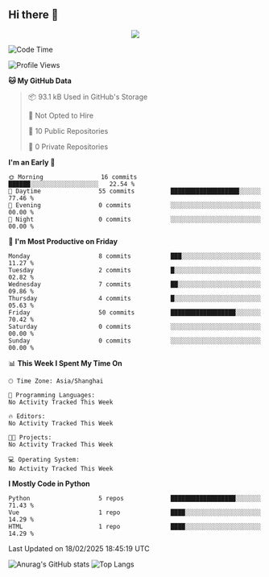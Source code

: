 ## Hi there 👋
<!---
<p align="center">
<img src="https://capsule-render.vercel.app/api?type=waving&color=timeGradient&height=300&&section=header&text={这是大标题}&fontSize=90&fontAlign=50&fontAlignY=30&desc={这是小标题}&descAlign=50&descSize=30&descAlignY=60&animation=twinkling" />
</p>
-->
<p align="center">
<img align="center" src="https://skillicons.dev/icons?i=python,django,flask&theme=light" />
</p>

<!--START_SECTION:waka-->
![Code Time](http://img.shields.io/badge/Code%20Time-4%20hrs%2059%20mins-blue)

![Profile Views](http://img.shields.io/badge/Profile%20Views-1-blue)

**🐱 My GitHub Data** 

> 📦 93.1 kB Used in GitHub's Storage 
 > 
> 🚫 Not Opted to Hire
 > 
> 📜 10 Public Repositories 
 > 
> 🔑 0 Private Repositories 
 > 
**I'm an Early 🐤** 

```text
🌞 Morning                16 commits          ██████░░░░░░░░░░░░░░░░░░░   22.54 % 
🌆 Daytime                55 commits          ███████████████████░░░░░░   77.46 % 
🌃 Evening                0 commits           ░░░░░░░░░░░░░░░░░░░░░░░░░   00.00 % 
🌙 Night                  0 commits           ░░░░░░░░░░░░░░░░░░░░░░░░░   00.00 % 
```
📅 **I'm Most Productive on Friday** 

```text
Monday                   8 commits           ███░░░░░░░░░░░░░░░░░░░░░░   11.27 % 
Tuesday                  2 commits           █░░░░░░░░░░░░░░░░░░░░░░░░   02.82 % 
Wednesday                7 commits           ██░░░░░░░░░░░░░░░░░░░░░░░   09.86 % 
Thursday                 4 commits           █░░░░░░░░░░░░░░░░░░░░░░░░   05.63 % 
Friday                   50 commits          ██████████████████░░░░░░░   70.42 % 
Saturday                 0 commits           ░░░░░░░░░░░░░░░░░░░░░░░░░   00.00 % 
Sunday                   0 commits           ░░░░░░░░░░░░░░░░░░░░░░░░░   00.00 % 
```


📊 **This Week I Spent My Time On** 

```text
🕑︎ Time Zone: Asia/Shanghai

💬 Programming Languages: 
No Activity Tracked This Week

🔥 Editors: 
No Activity Tracked This Week

🐱‍💻 Projects: 
No Activity Tracked This Week

💻 Operating System: 
No Activity Tracked This Week
```

**I Mostly Code in Python** 

```text
Python                   5 repos             ██████████████████░░░░░░░   71.43 % 
Vue                      1 repo              ████░░░░░░░░░░░░░░░░░░░░░   14.29 % 
HTML                     1 repo              ████░░░░░░░░░░░░░░░░░░░░░   14.29 % 
```




 Last Updated on 18/02/2025 18:45:19 UTC
<!--END_SECTION:waka-->

<!---
[![Top Langs](https://github-readme-stats.vercel.app/api/top-langs/?username=haowenkai)](https://github.com/anuraghazra/github-readme-stats)[![Anurag's GitHub stats](https://github-readme-stats.vercel.app/api?username=haowenkai&show_icons=true)](https://github.com/anuraghazra/github-readme-stats)
-->
![Anurag's GitHub stats](https://github-readme-stats.vercel.app/api?username=haowenkai&show_icons=true&theme=light&hide_title=false&hide_border=false&include_all_commits=true&disable_animations=true&line_height=27&layout=compact&langs_count=8&hide_rank=false&title_size=18&text_size=14&icon_size=25&border_radius=10)
![Top Langs](https://github-readme-stats.vercel.app/api/top-langs/?username=haowenkai&theme=light&hide_title=false&hide_border=false&include_all_commits=true&disable_animations=true&line_height=26&layout=compact&langs_count=10&hide_rank=false&title_size=18&text_size=14&icon_size=25&border_radius=10)



<!---
<p align="center">
<img src="https://capsule-render.vercel.app/api?type=waving&color=timeGradient&height=300&&section=footer&text={这是大标题}&fontSize=90&fontAlign=50&fontAlignY=70&desc={这是小标题}&descAlign=50&descSize=30&descAlignY=40&animation=twinkling" />
</p>
-->
